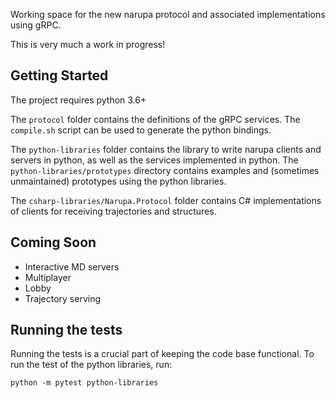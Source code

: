 Working space for the new narupa protocol and associated implementations using gRPC.

This is very much a work in progress!

## Getting Started

The project requires python 3.6+ 

The `protocol` folder contains the definitions of the gRPC services. The `compile.sh` script can be used to generate
the python bindings.

The `python-libraries` folder contains the library to write narupa clients and
servers in python, as well as the services implemented in python. The
`python-libraries/prototypes` directory contains examples and (sometimes
unmaintained) prototypes using the python libraries.

The `csharp-libraries/Narupa.Protocol` folder contains C# implementations of clients for receiving trajectories and structures.

## Coming Soon

* Interactive MD servers
* Multiplayer
* Lobby
* Trajectory serving

## Running the tests

Running the tests is a crucial part of keeping the code base functional. To run the test of the python libraries, run:

    python -m pytest python-libraries


